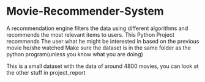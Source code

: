 # Movie-Recommender-System
A recommendation engine filters the data using different algorithms and recommends the most relevant items to users. This Python Project recommends The user what he might be interested in based on the previous movie he/she watched
Make sure the dataset is in the same folder as the python program(unless you know what you are doing)

This is a small dataset with the data of around 4800 movies, you can look at the other stuff in project_report
